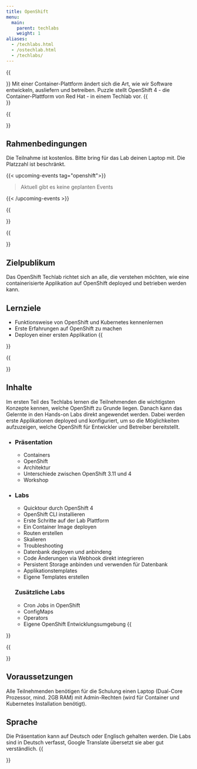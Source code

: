 ```yaml
---
title: OpenShift
menu:
  main:
    parent: techlabs
    weight: 1
aliases:
  - /techlabs.html
  - /ostechlab.html
  - /techlabs/
---
```

{{<section class="techlab-hero" header="images/header.svg">}}
Mit einer Container-Plattform ändert sich die Art, wie wir Software entwickeln, ausliefern und betreiben. Puzzle stellt OpenShift 4 - die Container-Plattform von Red Hat - in einem Techlab vor.
{{</section>}}

{{<section class="darkblue">}}

## Rahmenbedingungen

Die Teilnahme ist kostenlos. Bitte bring für das Lab deinen Laptop mit. Die Platzzahl ist beschränkt.

{{< upcoming-events tag="openshift">}}

> Aktuell gibt es keine geplanten Events

{{< /upcoming-events >}}

{{</section>}}

{{<section>}}

## Zielpublikum

Das OpenShift Techlab richtet sich an alle, die verstehen möchten, wie eine containerisierte Applikation auf OpenShift deployed und betrieben werden kann.

## Lernziele

* Funktionsweise von OpenShift und Kubernetes kennenlernen
* Erste Erfahrungen auf OpenShift zu machen
* Deployen einer ersten Applikation
  {{</section>}}

{{<section class="cyan lab-content">}}

## Inhalte

Im ersten Teil des Techlabs lernen die Teilnehmenden die wichtigsten Konzepte kennen, welche OpenShift zu Grunde liegen. Danach kann das Gelernte in den Hands-on Labs direkt angewendet werden. Dabei werden erste Applikationen deployed und konfiguriert, um so die Möglichkeiten aufzuzeigen, welche OpenShift für Entwickler und Betreiber bereitstellt.

* ### Präsentation

  * Containers
  * OpenShift
  * Architektur
  * Unterschiede zwischen OpenShift 3.11 und 4
  * Workshop
* ### Labs

  * Quicktour durch OpenShift 4
  * OpenShift CLI installieren
  * Erste Schritte auf der Lab Plattform
  * Ein Container Image deployen
  * Routen erstellen
  * Skalieren
  * Troubleshooting
  * Datenbank deployen und anbindeng
  * Code Änderungen via Webhook direkt integrieren
  * Persistent Storage anbinden und verwenden für Datenbank
  * Applikationstemplates
  * Eigene Templates erstellen

  ### Zusätzliche Labs

  * Cron Jobs in OpenShift
  * ConfigMaps
  * Operators
  * Eigene OpenShift Entwicklungsumgebung
    {{</section>}}

{{<section>}}

## Voraussetzungen

Alle Teilnehmenden benötigen für die Schulung einen Laptop (Dual-Core Prozessor, mind. 2GB RAM) mit Admin-Rechten (wird für Container und Kubernetes Installation benötigt).

## Sprache

Die Präsentation kann auf Deutsch oder Englisch gehalten werden. Die Labs sind in Deutsch verfasst, Google Translate übersetzt sie aber gut verständlich.
{{</section>}}